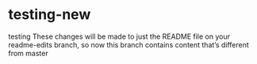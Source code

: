 # testing-new
testing
These changes will be made to just the README file on your readme-edits branch, so now this branch contains content that’s different from master
